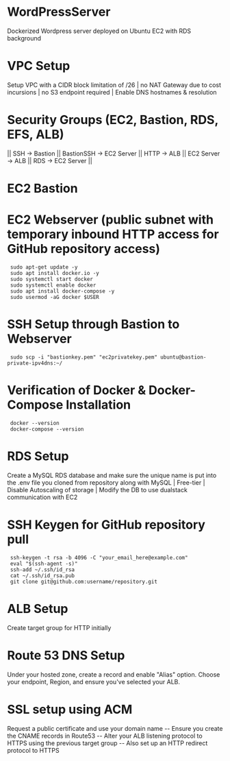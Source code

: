 # WordPressServer
Dockerized Wordpress server deployed on Ubuntu EC2 with RDS background

# VPC Setup
Setup VPC with a CIDR block limitation of /26 | no NAT Gateway due to cost incursions | no S3 endpoint required | Enable DNS hostnames & resolution 
# Security Groups (EC2, Bastion, RDS, EFS, ALB)
|| SSH -> Bastion ||
BastionSSH -> EC2 Server ||
HTTP -> ALB ||
EC2 Server -> ALB ||
RDS -> EC2 Server ||

# EC2 Bastion 
# EC2 Webserver (public subnet with temporary inbound HTTP access for GitHub repository access)
   
     sudo apt-get update -y
     sudo apt install docker.io -y
     sudo systemctl start docker
     sudo systemctl enable docker
     sudo apt install docker-compose -y
     sudo usermod -aG docker $USER
     
# SSH Setup through Bastion to Webserver
     sudo scp -i "bastionkey.pem" "ec2privatekey.pem" ubuntu@bastion-private-ipv4dns:~/
# Verification of Docker & Docker-Compose Installation
     docker --version
     docker-compose --version
   
# RDS Setup
Create a MySQL RDS database and make sure the unique name is put into the .env file you cloned from repository along with 
MySQL | Free-tier | Disable Autoscaling of storage | Modify the DB to use dualstack communication with EC2

# SSH Keygen for GitHub repository pull
     ssh-keygen -t rsa -b 4096 -C "your_email_here@example.com"
     eval "$(ssh-agent -s)"
     ssh-add ~/.ssh/id_rsa
     cat ~/.ssh/id_rsa.pub
     git clone git@github.com:username/repository.git

# ALB Setup
Create target group for HTTP initially
# Route 53 DNS Setup 
Under your hosted zone, create a record and enable "Alias" option. Choose your endpoint, Region, and ensure you've selected your ALB.

# SSL setup using ACM
Request a public certificate and use your domain name -- Ensure you create the CNAME records in Route53 -- Alter your ALB listening protocol to HTTPS using the previous target group -- Also set up an HTTP redirect protocol to HTTPS
